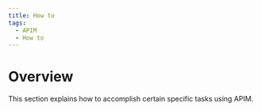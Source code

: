 ```yaml
---
title: How to
tags:
  - APIM
  - How to
---
```


# Overview

This section explains how to accomplish certain specific tasks using APIM.
